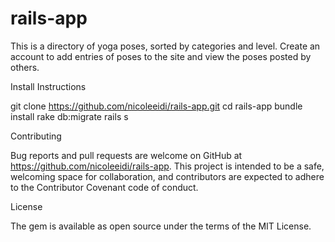 # rails-app

This is a directory of yoga poses, sorted by categories and level. Create an account to  add entries of poses to the site and view the poses posted by others.

Install Instructions

git clone https://github.com/nicoleeidi/rails-app.git
cd rails-app
bundle install
rake db:migrate
rails s

Contributing

Bug reports and pull requests are welcome on GitHub at https://github.com/nicoleeidi/rails-app. This project is intended to be a safe, welcoming space for collaboration, and contributors are expected to adhere to the Contributor Covenant code of conduct.

License

The gem is available as open source under the terms of the MIT License.
